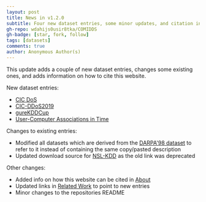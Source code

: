 ```yaml
---
layout: post
title: News in v1.2.0
subtitle: Four new dataset entries, some minor updates, and citation info
gh-repo: wdahijs0usir8tka/COMIDDS
gh-badge: [star, fork, follow]
tags: [datasets]
comments: true
author: Anonymous Author(s)
---
```


This update adds a couple of new dataset entries, changes some existing ones, and adds information on how to cite this website.

New dataset entries:
- [CIC DoS](/COMIDDS/content/datasets/cic_dos)
- [CIC-DDoS2019](/COMIDDS/content/datasets/cic_ddos)
- [gureKDDCup](/COMIDDS/content/datasets/gure_kddcup)
- [User-Computer Associations in Time](/COMIDDS/content/datasets/user_computer_associations)

Changes to existing entries:
- Modified all datasets which are derived from the [DARPA'98 dataset](/COMIDDS/content/datasets/darpa98) to refer to it instead of containing the same copy/pasted description
- Updated download source for [NSL-KDD](/COMIDDS/content/datasets/nsl_kdd_dataset) as the old link was deprecated

Other changes:
- Added info on how this website can be cited in [About](/COMIDDS/content/about)
- Updated links in [Related Work](/COMIDDS/content/related_work) to point to new entries
- Minor changes to the repositories README
